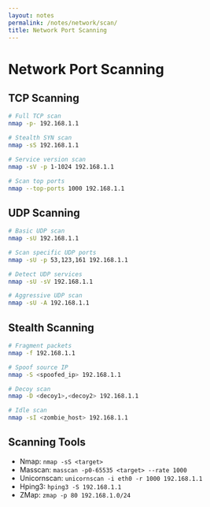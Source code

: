 ```yaml
---
layout: notes
permalink: /notes/network/scan/
title: Network Port Scanning
---
```


# Network Port Scanning

## TCP Scanning
```bash
# Full TCP scan
nmap -p- 192.168.1.1

# Stealth SYN scan
nmap -sS 192.168.1.1

# Service version scan
nmap -sV -p 1-1024 192.168.1.1

# Scan top ports
nmap --top-ports 1000 192.168.1.1
```

## UDP Scanning
```bash
# Basic UDP scan
nmap -sU 192.168.1.1

# Scan specific UDP ports
nmap -sU -p 53,123,161 192.168.1.1

# Detect UDP services
nmap -sU -sV 192.168.1.1

# Aggressive UDP scan
nmap -sU -A 192.168.1.1
```

## Stealth Scanning
```bash
# Fragment packets
nmap -f 192.168.1.1

# Spoof source IP
nmap -S <spoofed_ip> 192.168.1.1

# Decoy scan
nmap -D <decoy1>,<decoy2> 192.168.1.1

# Idle scan
nmap -sI <zombie_host> 192.168.1.1
```

## Scanning Tools
- Nmap: ```nmap -sS <target>```
- Masscan: ```masscan -p0-65535 <target> --rate 1000```
- Unicornscan: ```unicornscan -i eth0 -r 1000 192.168.1.1```
- Hping3: ```hping3 -S 192.168.1.1```
- ZMap: ```zmap -p 80 192.168.1.0/24```